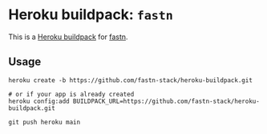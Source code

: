 # Heroku buildpack: `fastn`

This is a [Heroku buildpack](http://devcenter.heroku.com/articles/buildpacks) for [fastn](http://fastn.com/). 

## Usage

```
heroku create -b https://github.com/fastn-stack/heroku-buildpack.git

# or if your app is already created
heroku config:add BUILDPACK_URL=https://github.com/fastn-stack/heroku-buildpack.git

git push heroku main
```
